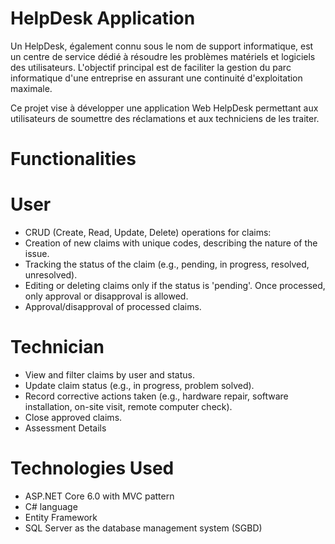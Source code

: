 # HelpDesk Application

Un HelpDesk, également connu sous le nom de support informatique, est un centre de service dédié à résoudre les problèmes matériels et logiciels des utilisateurs. L'objectif principal est de faciliter la gestion du parc informatique d'une entreprise en assurant une continuité d'exploitation maximale.

Ce projet vise à développer une application Web HelpDesk permettant aux utilisateurs de soumettre des réclamations et aux techniciens de les traiter.

# Functionalities
# User
+ CRUD (Create, Read, Update, Delete) operations for claims:
+ Creation of new claims with unique codes, describing the nature of the issue.
+ Tracking the status of the claim (e.g., pending, in progress, resolved, unresolved).
+ Editing or deleting claims only if the status is 'pending'. Once processed, only approval or disapproval is allowed.
+ Approval/disapproval of processed claims.
# Technician
+ View and filter claims by user and status.
+ Update claim status (e.g., in progress, problem solved).
+ Record corrective actions taken (e.g., hardware repair, software installation, on-site visit, remote computer check).
+ Close approved claims.
+ Assessment Details

# Technologies Used
+ ASP.NET Core 6.0 with MVC pattern
+ C# language
+ Entity Framework
+ SQL Server as the database management system (SGBD)
